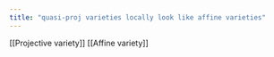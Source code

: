 ```yaml
---
title: "quasi-proj varieties locally look like affine varieties"
---
```


[[Projective variety]] [[Affine variety]]